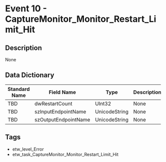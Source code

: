 # Event 10 - CaptureMonitor_Monitor_Restart_Limit_Hit

## Description
None

## Data Dictionary
|Standard Name|Field Name|Type|Description|Sample Value|
|---|---|---|---|---|
|TBD|dwRestartCount|UInt32|None|`None`|
|TBD|szInputEndpointName|UnicodeString|None|`None`|
|TBD|szOutputEndpointName|UnicodeString|None|`None`|

## Tags
* etw_level_Error
* etw_task_CaptureMonitor_Monitor_Restart_Limit_Hit